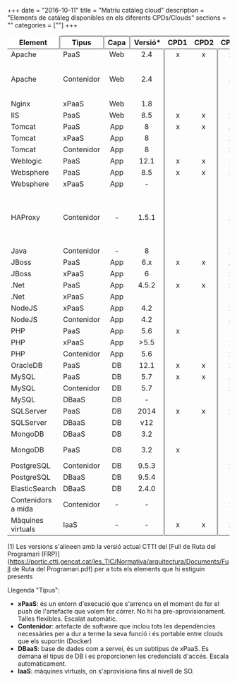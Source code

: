 +++
date        = "2016-10-11"
title       = "Matriu catàleg cloud"
description = "Elements de catàleg disponibles en els diferents CPDs/Clouds"
sections    = ""
categories  = [""]
+++

Element            |Tipus       | Capa  |Versió* |CPD1   |CPD2   |CPD3   |CPD4   |Bluemix |Azure  |Observacions
-------            |------      |:-----:|:-----:|:-----:|:-----:|:-----:|:-----:|:------:|:-----:|-------------
Apache             | PaaS       |Web    | 2.4    |x      |x      |x      |x      |        |       |Inclou GICAR
Apache             | Contenidor |Web    | 2.4    |       |       |x      |       |x       |       |Amb o sense GICAR. Amb GICAR només a CPD Privat   
Nginx              | xPaaS      |Web    |1.8    |       |       |       |       |x       |       |   
IIS                | PaaS       |Web    |8.5    |x      |x      |x      |x      |        |       | 
Tomcat             | PaaS       |App    |8      |x      |x      |x      |x      |        |       | 
Tomcat             | xPaaS      |App    |8      |       |       |x      |       |x       |       | 
Tomcat             | Contenidor |App    |8      |       |       |x      |       |x       |       | 
Weblogic           | PaaS       |App    |12.1   |x      |x      |x      |x      |        |       | 
Websphere          | PaaS       |App    |8.5    |x      |x      |x      |x      |        |       | 
Websphere          | xPaaS      |App    |-      |       |       |       |       |x       |       | 
HAProxy            | Contenidor |-      |1.5.1  |       |       |x      |       |x       |       |Balanceig de contenidors arrencats amb docker-compose a Bluemix 
Java               | Contenidor |-      |8      |       |       |x      |       |x       |       | 
JBoss              | PaaS       |App    |6.x    |x      |x      |x      |x      |        |       | 
JBoss              | xPaaS      |App    |6      |       |       |x      |       |        |       | 
.Net               | PaaS       |App    |4.5.2  |x      |x      |x      |x      |        |       | 
.Net               | xPaaS      |App    |       |       |       |       |       |x       |x      | 
NodeJS             | xPaaS      |App    |4.2    |       |       |x      |       |x       |       | 
NodeJS             | Contenidor |App    |4.2    |       |       |x      |       |x       |       | 
PHP                | PaaS       |App    |5.6    |x      |       |       |       |        |       |    
PHP                | xPaaS      |App    |>5.5   |       |       |x      |       |x       |       |    
PHP                | Contenidor |App    |5.6    |       |       |x      |       |x       |       |    
OracleDB           | PaaS       |DB     |12.1   |x      |x      |x      |x      |        |       |    
MySQL              | PaaS       |DB     |5.7    |x      |x      |x      |x      |        |       |    
MySQL              | Contenidor |DB     |5.7    |       |       |x      |       |x       |       |    
MySQL              | DBaaS      |DB     |-      |       |       |       |       |x       |       |Beta    
SQLServer          | PaaS       |DB     |2014   |x      |x      |x      |x      |        |       |    
SQLServer          | DBaaS      |DB     |v12    |       |       |       |       |        |x      | 
MongoDB            | DBaaS      |DB     |3.2    |       |       |       |       |x       |       |    
MongoDB            | PaaS       |DB     |3.2    |x      |       |       |x      |        |       |Adhoc. En definició
PostgreSQL         | Contenidor |DB     |9.5.3  |       |       |x      |       |x       |       |    
PostgreSQL         | DBaaS      |DB     |9.5.4  |       |       |       |       |x       |       |    
ElasticSearch      | DBaaS      |DB     |2.4.0  |       |       |       |       |x       |       |    
Contenidors a mida | Contenidor |-      |-      |       |       |x      |       |x       |       |
Màquines virtuals  | IaaS       |-      |-      |x      |x      |x      |x      |        |x      |  

(1) Les versions s'alineen amb la versió actual CTTI del [Full de Ruta del Programari (FRP)](https://portic.ctti.gencat.cat/les_TIC/Normativa/arquitectura/Documents/Full de Ruta del Programari.pdf) per a tots els elements que hi estiguin presents

Llegenda "Tipus":

- **xPaaS**: és un entorn d'execució que s'arrenca en el moment de fer el push de l'artefacte que volem fer córrer. No hi ha pre-aprovisionament. Talles flexibles. Escalat automàtic.
- **Contenidor**: artefacte de software que inclou tots les dependències necessàries per a dur a terme la seva funció i és portable entre clouds que els suportin (Docker)  
- **DBaaS**: base de dades com a servei, és un subtipus de xPaaS. Es demana el tipus de DB i es proporcionen les credencials d'accés. Escala automàticament.
- **IaaS**: màquines virtuals, on s'aprovisiona fins al nivell de SO.

<style>
	table tr:first-child th:first-child, table tr:first-child th:last-child{
		background-color:#fff;
	}
	table tr:first-child th:first-child{
		border-top: none!important;
		border-left:none!important;
	}
	table tr:first-child th:last-child{
		border-top: none!important;
		border-right:none!important;
	}

	table tr:nth-child(1) th:nth-child(1), 
	table tr:nth-child(1) th:nth-child(2), 
	table tr:nth-child(1) th:nth-child(3),
	table tr:nth-child(2) th:nth-child(4),
	table tr:nth-child(2) th:nth-child(6),
	table tr:nth-child(2) th:nth-child(9), 
	table tr:nth-child(2) th:nth-child(10),
	table tr td:nth-child(4), 
	table tr td:nth-child(6),
	table tr td:nth-child(9), 
	table tr td:nth-child(10){
		border-right: 3px solid #aaa;
	}
</style>

<script src="https://cdn.datatables.net/1.10.12/js/jquery.dataTables.min.js"></script>
<script>
	$(document).ready(function() {
		//Data table plugin
    	$('table').DataTable( {
	        "paging": false,
	        "info" : false,
	        "ordering": false,
	        "language":{
	        	"search" : "<strong>Cerca:</strong> ",
		        "infoEmpty": "No hi ha registres",
	        	"zeroRecords": "No s'han trobat registres"
	        },
	        initComplete: function () {
	            this.api().columns().every( function (col_index) {
	                var column = this;
	                if(col_index===9){
	                	$("<p>&nbsp;</p>").appendTo($(column.header()));
	                	return;
	                }
	                var select = $('<select><option value=""></option></select>')
	                    .appendTo( $(column.header()) )
	                    .on( 'change', function () {
	                        var val = $.fn.dataTable.util.escapeRegex(
	                            $(this).val()
	                        );
	 
	                        column
	                            .search( val ? '^'+val+'$' : '', true, false )
	                            .draw();
	                    } );
	 
	                column.data().unique().sort().each( function ( d, j ) {
	                    select.append( '<option value="'+d+'">'+d+'</option>' )
	                });
	            });

	            //adds header private/public
	            $("<tr><th colspan='4'></th><th colspan='4'>Privat (on-premises)</th><th colspan='2'>Públic</th><th colspan='1'></th></tr>").insertBefore($("table thead tr"));
	        }	        
    	});
	});
</script>
